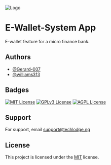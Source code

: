 ![Logo](https://res.cloudinary.com/de2bw0ex6/image/upload/v1736964276/others/wallet2_sahvdh.png)


# E-Wallet-System App
E-wallet feature for a micro finance bank.


## Authors
- [@Gerard-007](https://www.github.com/Gerard-007)
- [@williams313](https://www.github.com/williams313)


## Badges
[![MIT License](https://img.shields.io/badge/License-MIT-green.svg)](https://choosealicense.com/licenses/mit/)
[![GPLv3 License](https://img.shields.io/badge/License-GPL%20v3-yellow.svg)](https://opensource.org/licenses/)
[![AGPL License](https://img.shields.io/badge/license-AGPL-blue.svg)](http://www.gnu.org/licenses/agpl-3.0)


## Support
For support, email support@techlodge.ng


## License
This project is licensed under the [MIT](https://choosealicense.com/licenses/mit/) license.

